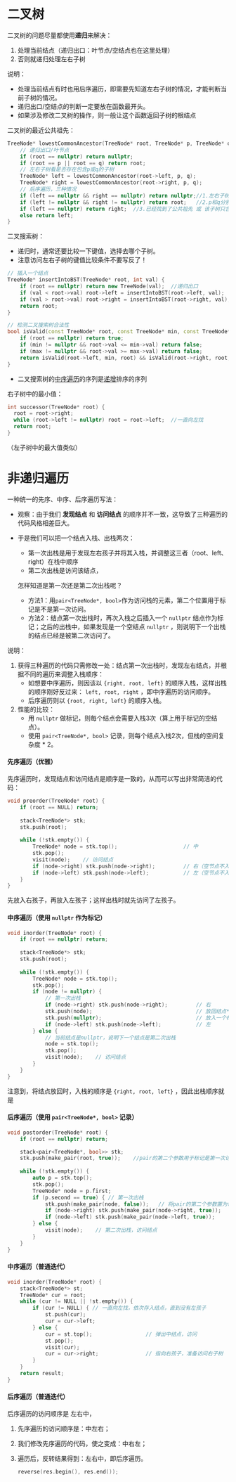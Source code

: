 # 二叉树

二叉树的问题尽量都使用**递归**来解决：

1. 处理当前结点（递归出口：叶节点/空结点也在这里处理）
2. 否则就递归处理左右子树

说明：

- 处理当前结点有时也用后序遍历，即需要先知道左右子树的情况，才能判断当前子树的情况。
- 递归出口/空结点的判断一定要放在函数最开头。
- 如果涉及修改二叉树的操作，则一般让这个函数返回子树的根结点



二叉树的最近公共祖先：

```c++
TreeNode* lowestCommonAncestor(TreeNode* root, TreeNode* p, TreeNode* q) {
    // 递归出口/叶节点
    if (root == nullptr) return nullptr;
    if (root == p || root == q) return root;
    // 左右子树看是否存在包含p或q的子树
    TreeNode* left = lowestCommonAncestor(root->left, p, q);
    TreeNode* right = lowestCommonAncestor(root->right, p, q);
    // 后序遍历，三种情况
    if (left == nullptr && right == nullptr) return nullptr;//1.左右子树都不含pq，返回nullptr
    if (left != nullptr && right != nullptr) return root;	//2.p和q分别在公共祖先的左右子树中
    if (left == nullptr) return right;	//3.已经找到了公共祖先 或 该子树只含一个目标结点
    else return left;
}
```



二叉搜索树：

- 递归时，通常还要比较一下键值，选择去哪个子树。
- 注意访问左右子树的键值比较条件不要写反了！

```c++
// 插入一个结点
TreeNode* insertIntoBST(TreeNode* root, int val) {
    if (root == nullptr) return new TreeNode(val);	//递归出口
    if (val < root->val) root->left = insertIntoBST(root->left, val);
    if (val > root->val) root->right = insertIntoBST(root->right, val);
    return root;
}

// 检测二叉搜索树合法性
bool isValid(const TreeNode* root, const TreeNode* min, const TreeNode* max) {
    if (root == nullptr) return true;
    if (min != nullptr && root->val <= min->val) return false;
    if (max != nullptr && root->val >= max->val) return false;
    return isValid(root->left, min, root) && isValid(root->right, root, max);
}
```





- 二叉搜索树的<u>中序遍历</u>的序列是<u>递增</u>排序的序列

右子树中的最小值：

```c++
int successor(TreeNode* root) {
  root = root->right;
  while (root->left != nullptr) root = root->left;	//一直向左找
  return root;
} 
```

（左子树中的最大值类似）





# 非递归遍历

一种统一的先序、中序、后序遍历写法：

- 观察：由于我们 **发现结点** 和 **访问结点** 的顺序并不一致，这导致了三种遍历的代码风格相差巨大。

- 于是我们可以把一个结点入栈、出栈两次：

  - 第一次出栈是用于发现左右孩子并将其入栈，并调整这三者（root、left、right）在栈中顺序
  - 第二次出栈是访问该结点，

  怎样知道是第一次还是第二次出栈呢？

  - 方法1：用`pair<TreeNode*, bool>`作为访问栈的元素，第二个位置用于标记是不是第一次访问。
  - 方法2：结点第一次出栈时，再次入栈之后插入一个 `nullptr` 结点作为标记；之后的出栈中，如果发现是一个空结点 `nullptr` ，则说明下一个出栈的结点已经是被第二次访问了。



说明：

1. 获得三种遍历的代码只需修改一处：结点第一次出栈时，发现左右结点，并根据不同的遍历来调整入栈顺序：
   - 如想要中序遍历，则因该以 `{right, root, left}` 的顺序入栈，这样出栈的顺序刚好反过来： `left, root, right` ，即中序遍历的访问顺序。
   - 后序遍历则以 `{root, right, left}` 的顺序入栈。
2. 性能的比较：
   - 用 `nullptr` 做标记，则每个结点会需要入栈3次（算上用于标记的空结点）。
   - 使用 `pair<TreeNode*, bool>` 记录，则每个结点入栈2次，但栈的空间复杂度 * 2。





#### 先序遍历（优雅）

先序遍历时，发现结点和访问结点是顺序是一致的，从而可以写出非常简洁的代码：

```c++
void preorder(TreeNode* root) {
    if (root == NULL) return;
    
    stack<TreeNode*> stk;
    stk.push(root);
    
    while (!stk.empty()) {
        TreeNode* node = stk.top();						// 中
        stk.pop();
        visit(node); 	// 访问结点
        if (node->right) stk.push(node->right);			// 右（空节点不入栈）
        if (node->left) stk.push(node->left);			// 左（空节点不入栈）
	}
}
```

先放入右孩子，再放入左孩子；这样出栈时就先访问了左孩子。



#### 中序遍历（使用 `nullptr` 作为标记）

```c++
void inorder(TreeNode* root) {
    if (root == nullptr) return;
    
    stack<TreeNode*> stk;
    stk.push(root);
    
    while (!stk.empty()) {
        TreeNode* node = stk.top();
        stk.pop();
        if (node != nullptr) {
            // 第一次出栈
            if (node->right) stk.push(node->right);			// 右
            stk.push(node);									// 放回结点*
            stk.push(nullptr);								// 放入一个标记*
        	if (node->left) stk.push(node->left);			// 左
        } else {
            // 当前结点是nullptr，说明下一个结点是第二次出栈
            node = stk.top();
            stk.pop();
            visit(node);	// 访问结点
        }
	}
}
```

注意到，将结点放回时，入栈的顺序是 `{right, root, left}` ，因此出栈顺序就是



#### 后序遍历（使用 `pair<TreeNode*, bool>` 记录）

```c++
void postorder(TreeNode* root) {
	if (root == nullptr) return;

    stack<pair<TreeNode*, bool>> stk;
    stk.push(make_pair(root, true));	//pair的第二个参数用于标记是第一次访问还是第二次访问
    
    while (!stk.empty()) {
        auto p = stk.top();
        stk.pop();
        TreeNode* node = p.first;
        if (p.second == true) {	// 第一次出栈
            stk.push(make_pair(node, false));	// 将pair的第二个参数置为false，表示第二次访问
            if (node->right) stk.push(make_pair(node->right, true));
            if (node->left) stk.push(make_pair(node->left, true));
        } else {
            visit(node);	// 第二次出栈，访问结点
        }
    }
}
```







#### 中序遍历（普通迭代）

```c++
void inorder(TreeNode* root) {
    stack<TreeNode*> st;
    TreeNode* cur = root;
    while (cur != NULL || !st.empty()) {
        if (cur != NULL) { // 一直向左找，依次存入结点，直到没有左孩子
            st.push(cur);
            cur = cur->left;
        } else {
            cur = st.top(); 				// 弹出中结点，访问
            st.pop();
            visit(cur);
            cur = cur->right;               // 指向右孩子，准备访问右子树
        }
    }
    return result;
}
```



#### 后序遍历（普通迭代）

后序遍历的访问顺序是 左右中，

1. 先序遍历的访问顺序是：中左右；

2. 我们修改先序遍历的代码，使之变成：中右左；

3. 遍历后，反转结果得到：左右中，即后序遍历。

   ```c++
   reverse(res.begin(), res.end());
   ```

   